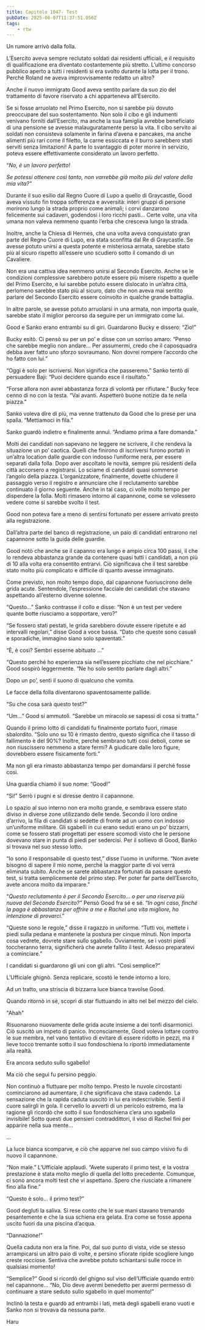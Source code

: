 ```yaml
---
title: Capitolo 1047- Test
pubDate: 2025-08-07T11:37:51.056Z
tags:
    - rtw
---
```



Un rumore arrivò dalla folla.


L’Esercito aveva sempre reclutato soldati dai residenti ufficiali, e il requisito di qualificazione era diventato costantemente più stretto. L’ultimo concorso pubblico aperto a tutti i residenti si era svolto durante la lotta per il trono. Perché Roland ne aveva improvvisamente redatto un altro?


Anche il nuovo immigrato Good aveva sentito parlare da suo zio del trattamento di favore riservato a chi apparteneva all’Esercito.


Se si fosse arruolato nel Primo Esercito, non si sarebbe più dovuto preoccupare del suo sostentamento. Non solo il cibo e gli indumenti venivano forniti dall’Esercito, ma anche la sua famiglia avrebbe beneficiato di una pensione se avesse malauguratamente perso la vita. Il cibo servito ai soldati non consisteva solamente in farina d’avena e pancakes, ma anche alimenti più rari come il filetto, la carne essiccata e il burro sarebbero stati serviti senza limitazioni! A parte lo svantaggio di poter morire in servizio, poteva essere effettivamente considerato un lavoro perfetto.


“<em>No, è un lavoro perfetto!</em>


<em>Se potessi ottenere così tanto, non varrebbe già molto più del valore della mia vita?”</em>


Durante il suo esilio dal Regno Cuore di Lupo a quello di Graycastle, Good aveva vissuto fin troppa sofferenza e avversità: interi gruppi di persone morirono lungo la strada proprio come animali; i corvi danzarono felicemente sui cadaveri, godendosi i loro ricchi pasti… Certe volte, una vita umana non valeva nemmeno quanto l’erba che cresceva lungo la strada.


Inoltre, anche la Chiesa di Hermes, che una volta aveva conquistato gran parte del Regno Cuore di Lupo, era stata sconfitta dal Re di Graycastle. Se avesse potuto unirsi a questa potente e misteriosa armata, sarebbe stato più al sicuro rispetto all’essere uno scudiero sotto il comando di un Cavaliere.


Non era una cattiva idea nemmeno unirsi al Secondo Esercito. Anche se le condizioni complessive sarebbero potute essere più misere rispetto a quelle del Primo Esercito, e lui sarebbe potuto essere dislocato in un’altra città, perlomeno sarebbe stato più al sicuro, dato che non aveva mai sentito parlare del Secondo Esercito essere coinvolto in qualche grande battaglia.


In altre parole, se avesse potuto arruolarsi in una armata, non importa quale, sarebbe stato il miglior percorso da seguire per un immigrato come lui.


Good e Sanko erano entrambi su di giri. Guardarono Bucky e dissero: “Zio!”


Bucky esitò. Ci pensò su per un po’ e disse con un sorriso amaro: “Penso che sarebbe meglio non andare… Per assumermi, credo che il caposquadra debba aver fatto uno sforzo sovraumano. Non dovrei rompere l’accordo che ho fatto con lui.”


“Oggi è solo per iscriversi. Non significa che passeremo.” Sanko tentò di persuadere Baji: “Puoi decidere quando esce il risultato.”


“Forse allora non avrei abbastanza forza di volontà per rifiutare.” Bucky fece cenno di no con la testa. “Vai avanti. Aspetterò buone notizie da te nella piazza.”


Sanko voleva dire di più, ma venne trattenuto da Good che lo prese per una spalla. “Mettiamoci in fila.”


Sanko guardò indietro e finalmente annuì. “Andiamo prima a fare domanda.”


Molti dei candidati non sapevano ne leggere ne scrivere, il che rendeva la situazione un po’ caotica. Quelli che finirono di iscriversi furono portati in un’altra location dalle guardie con indosso l’uniforme nera, per essere separati dalla folla. Dopo aver ascoltato le novità, sempre più residenti della città accorsero a registrarsi. Lo sciame di candidati quasi sommerse l’angolo della piazza. L’organizzatore, finalmente, dovette chiudere il passaggio verso il registro e annunciare che il reclutamento sarebbe continuato il giorno seguente. Anche in tal caso, ci volle molto tempo per disperdere la folla. Molti rimasero intorno al capannone, come se volessero vedere come si sarebbe svolto il test.


Good non poteva fare a meno di sentirsi fortunato per essere arrivato presto alla registrazione.


Dall’altra parte del banco di registrazione, un paio di candidati entrarono nel capannone sotto la guida delle guardie.


Good notò che anche se il capanno era lungo e ampio circa 100 passi, il che lo rendeva abbastanza grande da contenere quasi tutti i candidati, a non più di 10 alla volta era consentito entrarvi. Ciò significava che il test sarebbe stato molto più complicato e difficile di quanto avesse immaginato.


Come previsto, non molto tempo dopo, dal capannone fuoriuscirono delle grida acute. Sentendole, l’espressione facciale dei candidati che stavano aspettando all’esterno divenne solenne.


“Questo…” Sanko contrasse il collo e disse: “Non è un test per vedere quante botte riusciamo a sopportare, vero?”


“Se fossero stati pestati, le grida sarebbero dovute essere ripetute e ad intervalli regolari,” disse Good a voce bassa. “Dato che queste sono casuali e sporadiche, immagino siano solo spaventati.”


“Ѐ, è così? Sembri esserne abituato …”


“Questo perché ho esperienza sia nell’essere picchiato che nel picchiare.” Good sospirò leggermente. “Ne ho solo sentito parlare dagli altri.”


Dopo un po’, sentì il suono di qualcuno che vomita.


Le facce della folla diventarono spaventosamente pallide.


“Su che cosa sarà questo test?”


“Um…” Good si ammutolì. “Sarebbe un miracolo se sapessi di cosa si tratta.”


Quando il primo lotto di candidati fu finalmente portato fuori, rimase sbalordito. “Solo uno su 10 è rimasto dentro, questo significa che il tasso di fallimento è del 90%? Inoltre, perché sembrano tutti così deboli, come se non riuscissero nemmeno a stare fermi? A giudicare dalle loro figure, dovrebbero essere fisicamente forti.”


Ma non gli era rimasto abbastanza tempo per domandarsi il perché fosse così.


Una guardia chiamò il suo nome: “Good!”


“Sì!” Serrò i pugni e si diresse dentro il capannone.


Lo spazio al suo interno non era molto grande, e sembrava essere stato diviso in diverse zone utilizzando delle tende. Secondo il loro ordine d’arrivo, la fila di candidati si sedette di fronte ad un uomo con indosso un’uniforme militare. Gli sgabelli in cui erano seduti erano un po’ bizzarri, come se fossero stati progettati per essere scomodi visto che le persone dovevano stare in punta di piedi per sedercisi. Per il sollievo di Good, Banko si trovava nel suo stesso lotto.


“Io sono il responsabile di questo test,” disse l’uomo in uniforme. “Non avete bisogno di sapere il mio nome, perché la maggior parte di voi verrà eliminata subito. Anche se sarete abbastanza fortunati da passare questo test, si tratta semplicemente del primo step. Per poter far parte dell’Esercito, avete ancora molto da imparare.”


“<em>Questo reclutamento è per il Secondo Esercito… o per una riserva più nuova del Secondo Esercito?”</em> Pensò Good fra sé e sé. “<em>In ogni caso, finché la paga è abbastanza per offrire a me e Rachel una vita migliore, ho intenzione di provarci</em>.”


“Queste sono le regole,” disse il ragazzo in uniforme. “Tutti voi, mettete i piedi sulla pedana e mantenete la postura per cinque minuti. Non importa cosa vedrete, dovrete stare sullo sgabello. Ovviamente, se i vostri piedi toccheranno terra, significherà che avrete fallito il test. Adesso preparatevi a cominciare.”


I candidati si guardarono gli uni con gli altri. “Così semplice?”


L’Ufficiale ghignò. Senza replicare, scostò le tende intorno a loro.


Ad un tratto, una striscia di bizzarra luce bianca travolse Good.


Quando ritornò in sé, scoprì di star fluttuando in alto nel bel mezzo del cielo.


"Ahah"


Risuonarono nuovamente delle grida acute insieme a dei tonfi disarmonici. Ciò suscitò un impeto di panico. Inconsciamente, Good voleva lottare contro le sue membra, nel vano tentativo di evitare di essere ridotto in pezzi, ma il lieve tocco tremante sotto il suo fondoschiena lo riportò immediatamente alla realtà.


Era ancora seduto sullo sgabello!


Ma ciò che seguì fu persino peggio.


Non continuò a fluttuare per molto tempo. Presto le nuvole circostanti cominciarono ad aumentare, il che significava che stava cadendo. La sensazione che la rapida caduta suscitò in lui era indescrivibile. Sentì il cuore salirgli in gola. Il cervello lo avvertì di un pericolo estremo, ma la ragione gli ricordò che sotto il suo fondoschiena c’era uno sgabello invisibile! Sotto questi due pensieri contraddittori, il viso di Rachel finì per apparire nella sua mente…


...


La luce bianca scomparve, e ciò che apparve nel suo campo visivo fu di nuovo il capannone.


“Non male.” L’Ufficiale applaudì. “Avete superato il primo test, e la vostra prestazione è stata molto meglio di quella del lotto precedente. Comunque, ci sono ancora molti test che vi aspettano. Spero che riusciate a rimanere fino alla fine.”


“Questo è solo… il primo test?”


Good deglutì la saliva. Si rese conto che le sue mani stavano tremando pesantemente e che la sua schiena era gelata. Era come se fosse appena uscito fuori da una piscina d’acqua.


“Dannazione!”


Quella caduta non era la fine. Poi, dal suo punto di vista, vide se stesso arrampicarsi un altro paio di volte, e persino sfiorate ripide scogliere lungo creste rocciose. Sentiva che avrebbe potuto schiantarsi sulle rocce in qualsiasi momento!


“Semplice?” Good si ricordò del ghigno sul viso dell’Ufficiale quando entrò nel capannone… “No, Dio deve avermi benedetto per avermi permesso di continuare a stare seduto sullo sgabello in quel momento!”


Inclinò la testa e guardò ad entrambi i lati, metà degli sgabelli erano vuoti e Sanko non si trovava da nessuna parte.


Haru
                                


                                



